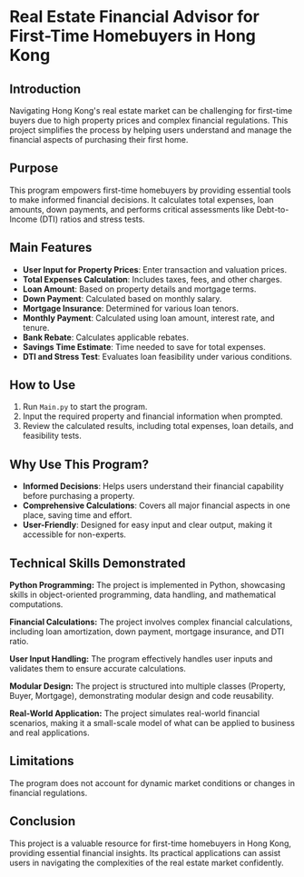 # Real Estate Financial Advisor for First-Time Homebuyers in Hong Kong

## Introduction
Navigating Hong Kong's real estate market can be challenging for first-time buyers due to high property prices and complex financial regulations. This project simplifies the process by helping users understand and manage the financial aspects of purchasing their first home.

## Purpose
This program empowers first-time homebuyers by providing essential tools to make informed financial decisions. It calculates total expenses, loan amounts, down payments, and performs critical assessments like Debt-to-Income (DTI) ratios and stress tests.

## Main Features
- **User Input for Property Prices**: Enter transaction and valuation prices.
- **Total Expenses Calculation**: Includes taxes, fees, and other charges.
- **Loan Amount**: Based on property details and mortgage terms.
- **Down Payment**: Calculated based on monthly salary.
- **Mortgage Insurance**: Determined for various loan tenors.
- **Monthly Payment**: Calculated using loan amount, interest rate, and tenure.
- **Bank Rebate**: Calculates applicable rebates.
- **Savings Time Estimate**: Time needed to save for total expenses.
- **DTI and Stress Test**: Evaluates loan feasibility under various conditions.

## How to Use
1. Run `Main.py` to start the program.
2. Input the required property and financial information when prompted.
3. Review the calculated results, including total expenses, loan details, and feasibility tests.

## Why Use This Program?
- **Informed Decisions**: Helps users understand their financial capability before purchasing a property.
- **Comprehensive Calculations**: Covers all major financial aspects in one place, saving time and effort.
- **User-Friendly**: Designed for easy input and clear output, making it accessible for non-experts.

## Technical Skills Demonstrated
**Python Programming:** The project is implemented in Python, showcasing skills in object-oriented programming, data handling, and mathematical computations.

**Financial Calculations:** The project involves complex financial calculations, including loan amortization, down payment, mortgage insurance, and DTI ratio.

**User Input Handling:** The program effectively handles user inputs and validates them to ensure accurate calculations.

**Modular Design:** The project is structured into multiple classes (Property, Buyer, Mortgage), demonstrating modular design and code reusability.

**Real-World Application:** The project simulates real-world financial scenarios, making it a small-scale model of what can be applied to business and real applications.

## Limitations
The program does not account for dynamic market conditions or changes in financial regulations.

## Conclusion
This project is a valuable resource for first-time homebuyers in Hong Kong, providing essential financial insights. Its practical applications can assist users in navigating the complexities of the real estate market confidently.
